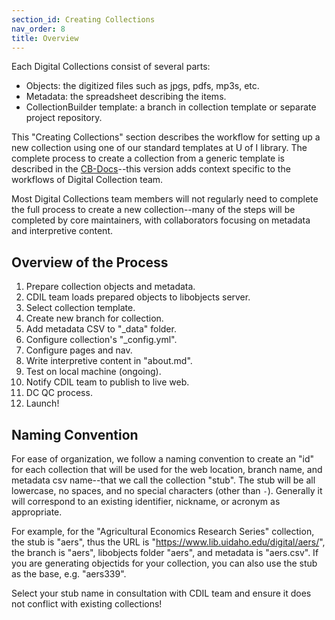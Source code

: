 ```yaml
---
section_id: Creating Collections
nav_order: 8
title: Overview
---
```


Each Digital Collections consist of several parts:

- Objects: the digitized files such as jpgs, pdfs, mp3s, etc.
- Metadata: the spreadsheet describing the items.
- CollectionBuilder template: a branch in collection template or separate project repository.

This "Creating Collections" section describes the workflow for setting up a new collection using one of our standard templates at U of I library.
The complete process to create a collection from a generic template is described in the [CB-Docs](https://collectionbuilder.github.io/cb-docs/)--this version adds context specific to the workflows of Digital Collection team.

Most Digital Collections team members will not regularly need to complete the full process to create a new collection--many of the steps will be completed by core maintainers, with collaborators focusing on metadata and interpretive content. 

## Overview of the Process

1. Prepare collection objects and metadata.
2. CDIL team loads prepared objects to libobjects server.
3. Select collection template.
4. Create new branch for collection. 
5. Add metadata CSV to "_data" folder.
6. Configure collection's "_config.yml".
7. Configure pages and nav.
8. Write interpretive content in "about.md".
9. Test on local machine (ongoing).
10. Notify CDIL team to publish to live web.
11. DC QC process.
12. Launch!

## Naming Convention

For ease of organization, we follow a naming convention to create an "id" for each collection that will be used for the web location, branch name, and metadata csv name--that we call the collection "stub".
The stub will be all lowercase, no spaces, and no special characters (other than `-`).
Generally it will correspond to an existing identifier, nickname, or acronym as appropriate.

For example, for the "Agricultural Economics Research Series" collection, the stub is "aers", thus the URL is "https://www.lib.uidaho.edu/digital/aers/", the branch is "aers", libobjects folder "aers", and metadata is "aers.csv".
If you are generating objectids for your collection, you can also use the stub as the base, e.g. "aers339".

Select your stub name in consultation with CDIL team and ensure it does not conflict with existing collections!
